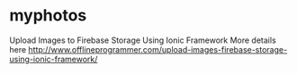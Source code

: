 # myphotos
Upload Images to Firebase Storage Using Ionic Framework
More details here http://www.offlineprogrammer.com/upload-images-firebase-storage-using-ionic-framework/
